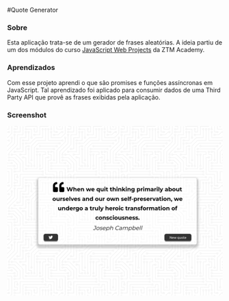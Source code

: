 #Quote Generator

### Sobre
Esta aplicação trata-se de um gerador de frases aleatórias. A ideia partiu de um dos módulos do curso [JavaScript Web Projects](https://www.udemy.com/course/javascript-web-projects-to-build-your-portfolio-resume/) da ZTM Academy.

### Aprendizados

Com esse projeto aprendi o que são promises e funções assíncronas em JavaScript. Tal aprendizado foi aplicado para consumir dados de uma Third Party API que provê as frases exibidas pela aplicação.

### Screenshot
<img src="./src/screenshot-quote-generator.png">